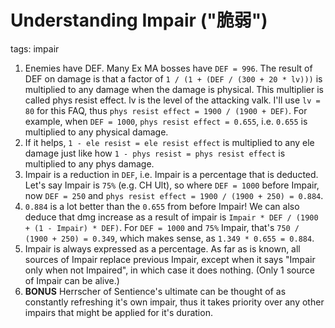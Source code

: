 # Understanding Impair ("脆弱")
tags: impair

1. Enemies have DEF. Many Ex MA bosses have `DEF = 996`. The result of DEF on damage is that a factor of `1 / (1 + (DEF / (300 + 20 * lv)))` is multiplied to any damage when the damage is physical. This multiplier is called phys resist effect. lv is the level of the attacking valk. I'll use `lv = 80` for this FAQ, thus `phys resist effect = 1900 / (1900 + DEF)`. For example, when `DEF = 1000`, `phys resist effect = 0.655`, i.e. `0.655` is multiplied to any physical damage.
2. If it helps, `1 - ele resist = ele resist effect` is multiplied to any ele damage just like how `1 - phys resist = phys resist effect` is multiplied to any phys damage.
2. Impair is a reduction in `DEF`, i.e. Impair is a percentage that is deducted. Let's say Impair is `75%` (e.g. CH Ult), so where `DEF = 1000` before Impair, now `DEF = 250` and `phys resist effect = 1900 / (1900 + 250) = 0.884`.
3. `0.884` is a lot better than the `0.655` from before Impair! We can also deduce that dmg increase as a result of impair is `Impair * DEF / (1900 + (1 - Impair) * DEF)`. For `DEF = 1000` and `75%` Impair, that's `750 / (1900 + 250) = 0.349`, which makes sense, as `1.349 * 0.655 = 0.884`.
4. Impair is always expressed as a percentage. As far as is known, all sources of Impair replace previous Impair, except when it says "Impair only when not Impaired", in which case it does nothing. (Only 1 source of Impair can be alive.)
5. **BONUS** Herrscher of Sentience's ultimate can be thought of as constantly refreshing it's own impair, thus it takes priority over any other impairs that might be applied for it's duration.